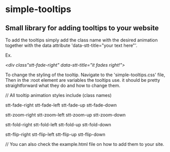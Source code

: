 # simple-tooltips

Small library for adding tooltips to your website
-------------------------------------------------

To add the tooltips simply add the class name with the desired animation together with the data attribute 'data-stt-title="your text here"'.

Ex.

*<div class"stt-fade-right" data-stt-title="it fades right!"></div>*


To change the styling of the tooltip. Navigate to the 'simple-tooltips.css' file, Then in the :root element are variables the tooltips use. 
it should be pretty straightforward what they do and how to change them.

// All tooltip animation styles include (class names)

stt-fade-right
stt-fade-left
stt-fade-up
stt-fade-down

stt-zoom-right
stt-zoom-left
stt-zoom-up
stt-zoom-down

stt-fold-right
stt-fold-left
stt-fold-up
stt-fold-down

stt-flip-right
stt-flip-left
stt-flip-up
stt-flip-down

// You can also check the example.html file on how to add them to your site.


 


